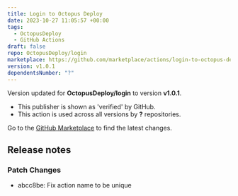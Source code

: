```yaml
---
title: Login to Octopus Deploy
date: 2023-10-27 11:05:57 +00:00
tags:
  - OctopusDeploy
  - GitHub Actions
draft: false
repo: OctopusDeploy/login
marketplace: https://github.com/marketplace/actions/login-to-octopus-deploy
version: v1.0.1
dependentsNumber: "?"
---
```



Version updated for **OctopusDeploy/login** to version **v1.0.1**.
- This publisher is shown as 'verified' by GitHub.
- This action is used across all versions by **?** repositories.

Go to the [GitHub Marketplace](https://github.com/marketplace/actions/login-to-octopus-deploy) to find the latest changes.

## Release notes

### Patch Changes

-   abcc8be: Fix action name to be unique

